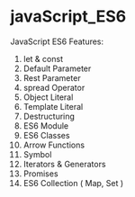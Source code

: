 # javaScript_ES6
JavaScript ES6 Features:
01. let & const
02. Default Parameter
03. Rest Parameter
04. spread Operator
05. Object Literal
06. Template Literal
07. Destructuring
08. ES6 Module
09. ES6 Classes
10. Arrow Functions
11. Symbol
12. Iterators & Generators
13. Promises
14. ES6 Collection ( Map, Set )
